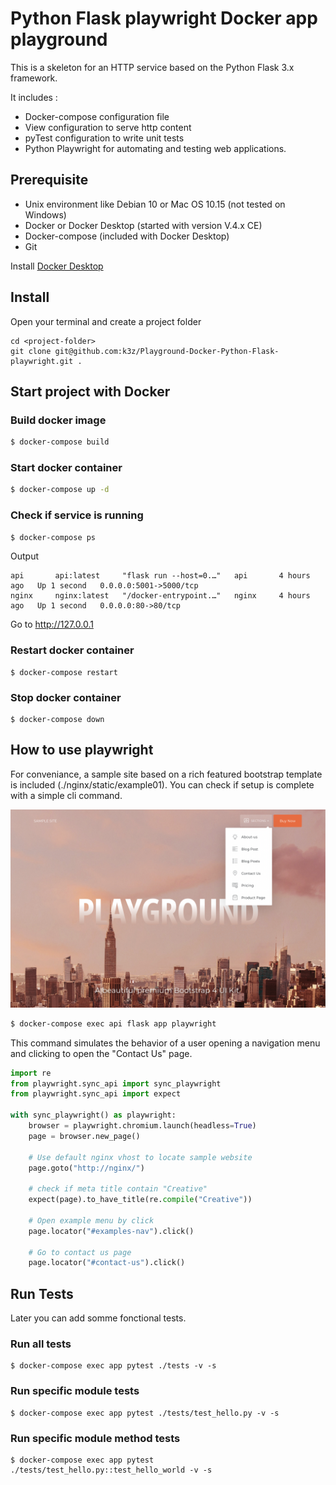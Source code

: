 # Python Flask playwright Docker app playground

This is a skeleton for an HTTP service based on the Python Flask 3.x framework.

It includes :

- Docker-compose configuration file
- View configuration to serve http content
- pyTest configuration to write unit tests
- Python Playwright for automating and testing web applications.

## Prerequisite

- Unix environment like Debian 10 or Mac OS 10.15 (not tested on Windows)
- Docker or Docker Desktop (started with version V.4.x CE)
- Docker-compose (included with Docker Desktop)
- Git

Install [Docker Desktop](https://www.docker.com/products/docker-desktop)

## Install

Open your terminal and create a project folder

```
cd <project-folder>
git clone git@github.com:k3z/Playground-Docker-Python-Flask-playwright.git .
```

## Start project with Docker

### Build docker image

```sh
$ docker-compose build
```

### Start docker container

```sh
$ docker-compose up -d
```

### Check if service is running

```sh
$ docker-compose ps
```

Output

```
api       api:latest     "flask run --host=0.…"   api       4 hours ago   Up 1 second   0.0.0.0:5001->5000/tcp
nginx     nginx:latest   "/docker-entrypoint.…"   nginx     4 hours ago   Up 1 second   0.0.0.0:80->80/tcp
```

Go to http://127.0.0.1

### Restart docker container

```
$ docker-compose restart
```

### Stop docker container

```
$ docker-compose down
```

## How to use playwright

For conveniance, a sample site based on a rich featured bootstrap template is included (./nginx/static/example01).
You can check if setup is complete with a simple cli command.

![Sample site](resources/sample.png)

```sh
$ docker-compose exec api flask app playwright
```

This command simulates the behavior of a user opening a navigation menu and clicking to open the "Contact Us" page.

```python
import re
from playwright.sync_api import sync_playwright
from playwright.sync_api import expect

with sync_playwright() as playwright:
    browser = playwright.chromium.launch(headless=True)
    page = browser.new_page()

    # Use default nginx vhost to locate sample website
    page.goto("http://nginx/")

    # check if meta title contain "Creative"
    expect(page).to_have_title(re.compile("Creative"))

    # Open example menu by click
    page.locator("#examples-nav").click()

    # Go to contact us page
    page.locator("#contact-us").click()
```

## Run Tests

Later you can add somme fonctional tests.

### Run all tests

```
$ docker-compose exec app pytest ./tests -v -s
```

### Run specific module tests

```
$ docker-compose exec app pytest ./tests/test_hello.py -v -s
```

### Run specific module method tests

```
$ docker-compose exec app pytest ./tests/test_hello.py::test_hello_world -v -s
```
